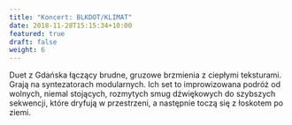 ```yaml
---
title: "Koncert: BLKDOT/KLIMAT"
date: 2018-11-28T15:15:34+10:00
featured: true
draft: false
weight: 6
---
```


Duet z Gdańska łączący brudne, gruzowe brzmienia z ciepłymi teksturami. Grają na syntezatorach modularnych. Ich set to improwizowana podróż od wolnych, niemal stojących, rozmytych smug dźwiękowych do szybszych sekwencji, które dryfują w przestrzeni, a następnie toczą się z łoskotem po ziemi.